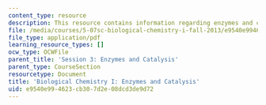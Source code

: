 ```yaml
---
content_type: resource
description: This resource contains information regarding enzymes and catalysis.
file: /media/courses/5-07sc-biological-chemistry-i-fall-2013/e9540e994623cb307d2e08dcd3de9d72_MIT5_07SCF13_Lec5_6.pdf
file_type: application/pdf
learning_resource_types: []
ocw_type: OCWFile
parent_title: 'Session 3: Enzymes and Catalysis'
parent_type: CourseSection
resourcetype: Document
title: 'Biological Chemistry I: Enzymes and Catalysis'
uid: e9540e99-4623-cb30-7d2e-08dcd3de9d72
---
```

